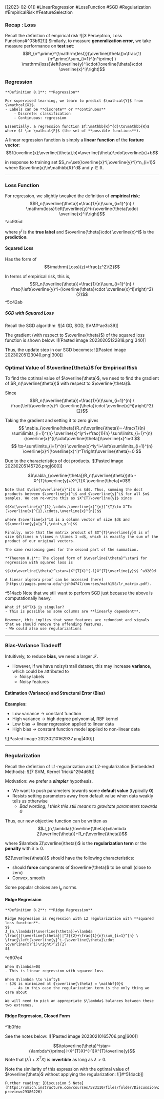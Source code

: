 [[2023-02-01]] #LinearRegression #LossFunction #SGD #Regularization #EmpiricalRisk #FeatureSelection 

### Recap : Loss

Recall the definition of empirical risk ![[3 Perceptron, Loss Functions#^03b62f]]
Similarly, to measure **generalization error**, we take measure performance on **test set**:
$$R_{n^\prime}^{\mathrm{test}}(\overline{\theta})=\frac{1}{n^\prime}\sum_{i=1}^{n^\prime} \ \mathrm{loss}\left(\overline{y}^i\cdot(\overline{\theta}\cdot \overline{x}^i)\right)$$

### Regression

```ad-important
**Definition 8.1**: **Regression**

For supervised learning, we learn to predict $\mathcal{Y}$ from $\mathcal{X}$.
- Labels can be **discrete** or **continuous**
	- Discrete: classification
	- Continuous: regression

Essentially, a regression function $f:\mathbb{R}^{d}\to\mathbb{R}$ where $f \in \mathcal{F}$ (the set of **possible functions**).

```

A linear regression function is simply a **linear function** of the **feature vector**:
$$f(\overline{x};\overline{\theta},b)=\overline{\theta}\cdot\overline{x}+b$$

in response to training set $S_n=\set{\overline{x}^i,\overline{y}^i}^n_{i=1}$ where $\overline{x}\in\mathbb{R}^d$ and $y \in \mathbb{R}$.

---

### Loss Function
For regression, we slightly tweaked the definition of **empirical risk**:
$$R_n(\overline{\theta})=\frac{1}{n}\sum_{i=1}^{n} \ \mathrm{loss}\left(\overline{y}^i-(\overline{\theta}\cdot \overline{x}^i)\right)$$ ^ac935d

where $y^i$ is the **true label** and $\overline{\theta}\cdot \overline{x}^i$  is the **prediction**.

#### Squared Loss
Has the form of
$$\mathrm{Loss}(z)=\frac{z^2}{2}$$

In terms of empirical risk, this is,
$$R_n(\overline{\theta})=\frac{1}{n}\sum_{i=1}^{n} \ \frac{\left(\overline{y}^i-(\overline{\theta}\cdot \overline{x}^i)\right)^2}{2}$$ ^5c42ab

##### SGD with Squared Loss
Recall the SGD algorithm: ![[4 GD, SGD, SVM#^ae3c39]]

The gradient (with respect to $\overline{\theta}$) of the squared loss function is shown below:
![[Pasted image 20230205122818.png|340]]

Thus, the update step in our SGD becomes:
![[Pasted image 20230205123040.png|300]]

### Optimal Value of $\overline{\theta}$ for Empirical Risk
To find the optimal value of $\overline{\theta}$, we need to find the gradient of $R_n(\overline{\theta})$ with respect to $\overline{\theta}$.

Since
$$R_n(\overline{\theta})=\frac{1}{n}\sum_{i=1}^{n} \ \frac{\left(\overline{y}^i-(\overline{\theta}\cdot \overline{x}^i)\right)^2}{2}$$

Taking the gradient and setting it to zero gives
$$
\nabla_{\overline{\theta}}R_n(\overline{\theta})=-\frac{1}{n} \sum\limits_{i=1}^{n} \overline{x}^iy^i+\frac{1}{n} \sum\limits_{i=1}^{n} (\overline{x}^{i}\cdot\overline{\theta})\overline{x}^i=0
$$
$$
\to-\sum\limits_{i=1}^{n} \overline{x}^iy^i+\left(\sum\limits_{i=1}^{n} \overline{x}^i(\overline{x}^i)^T\right)\overline{\theta}=0
$$

Due to the characteristics of dot products.
![[Pasted image 20230205145726.png|600]]

$$\nabla_{\overline{\theta}}R_n(\overline{\theta})\to -X^{T}\overline{y}+X^{T}X \overline{\theta}=0$$
```ad-note
Note that $\dim(\overline{x}^i)$ is $d$. Thus, summing the doct products between $\overline{x}^i$ and $\overline{y}^i$ for all $n$ samples. We can re-write this as $X^{T}\overline{y}$ since

$$X=[\overline{x}^{1},\cdots,\overline{x}^{n}]^{T}\to X^T=[\overline{x}^{1},\cdots,\overline{x}^{n}]$$

where $\overline{x}^i$ is a column vector of size $d$ and $$\overline{y}=[y^1,\cdots,y^n]$$

Finally, note that the matrix product of $X^{T}\overline{y}$ is of size $d\times n \times n \times 1 =d$, which is exactly the sum of the product of our original vectors.

The same reasoning goes for the second part of the summation.
```

```ad-info
**Theorem 8.1**: The closed form of $\overline{\theta}^\star$ for regression with squared loss is

$$\to\overline{\theta}^\star=(X^{T}X)^{-1}X^{T}\overline{y}$$ ^a9289d

A linear algebra proof can be accessed [here](https://pages.pomona.edu/~jsh04747/courses/math158/lr_matrix.pdf).
```

^514acb
Note that we still want to perform SGD just because the above is computationally heavy.

```ad-question
What if $X^TX$ is singular?
- This is possible as some columns are **linearly dependent**.

However, this implies that some features are redundant and signals that we should remove the offending features.
- We could also use regularizations

```

---

### Bias-Variance Tradeoff
Intuitively, to reduce **bias**, we need a larger $\mathcal{F}$. 
- However, if we have noisy/small dataset, this may increase **variance**, which could be attributed to
	- Noisy labels
	- Noisy features

#### Estimation (Variance) and Structural Error (Bias)
**Examples**:
- Low variance $\to$ constant function
- High variance $\to$ high degree polynomial, RBF kernel
- Low bias $\to$ linear regression applied to linear data
- High bias $\to$ constant function model applied to non-linear data

![[Pasted image 20230210162937.png|400]]

---

### Regularization
Recall the definition of L1-regularization and L2-regularization (Embedded Methods): ![[7 SVM, Kernel Trick#^294d65]]

Motivation: we prefer a ***simpler*** hypothesis.
- We want to push parameters towards some **default value** (typically $\textbf{0}$)
- Resists setting parameters away from default value when data weakly tells us otherwise
	- *Bad wording, I think this still means to gravitate parameters towards 0*

Thus, our new objective function can be written as
$$J_{n,\lambda}(\overline{\theta})=\lambda Z(\overline{\theta})+R_n(\overline{\theta})$$

where $\lambda Z(\overline{\theta})$ is the **regularization term** or the **penalty** with $\lambda \ge 0$.

$Z(\overline{\theta})$ should have the following characteristics:
- should **force** components of $\overline{\theta}$ to be small (close to zero)
- Convex, smooth

Some popular choices are $l_p$ norms.

#### Ridge Regression

```ad-important
**Definition 8.2**: **Ridge Regression**

Ridge Regression is regression with L2 regularization with **squared loss function**.
$$
J_{n,\lambda}(\overline{\theta})=\lambda \frac{||\overline{\theta}||^2}{2}+\frac{1}{n}\sum_{i=1}^{n} \ \frac{\left(\overline{y}^i-(\overline{\theta}\cdot \overline{x}^i)\right)^2}{2}
$$
```

^e607e4

```ad-note
When $\lambda=0$
- This is linear regression with squared loss

When $\lambda \to \infty$
- $J$ is minimized at $\overline{\theta} = \mathbf{0}$
	- As in this case the regularization term is the only thing we care about

We will need to pick an appropriate $\lambda$ balances between these two extremes.
```

#### Ridge Regression, Closed Form

^1b0fde

See the notes below:
![[Pasted image 20230210165706.png|600]]

$$\to\overline{\theta}^\star=(\lambda^{\prime}I+X^{T}X)^{-1}X^{T}\overline{y}$$ 
Note that $(\lambda^{\prime}I + X^{T}X)$ is **invertible** as long as $\lambda > 0$.

Note the similarity of this expression with the optimal value of $\overline{\theta}$ without applying the regularization: ![[#^514acb]]

```ad-seealso
Further reading: [Discussion 5 Note](https://umich.instructure.com/courses/583110/files/folder/Discussion%20Notes?preview=29386226)
```
